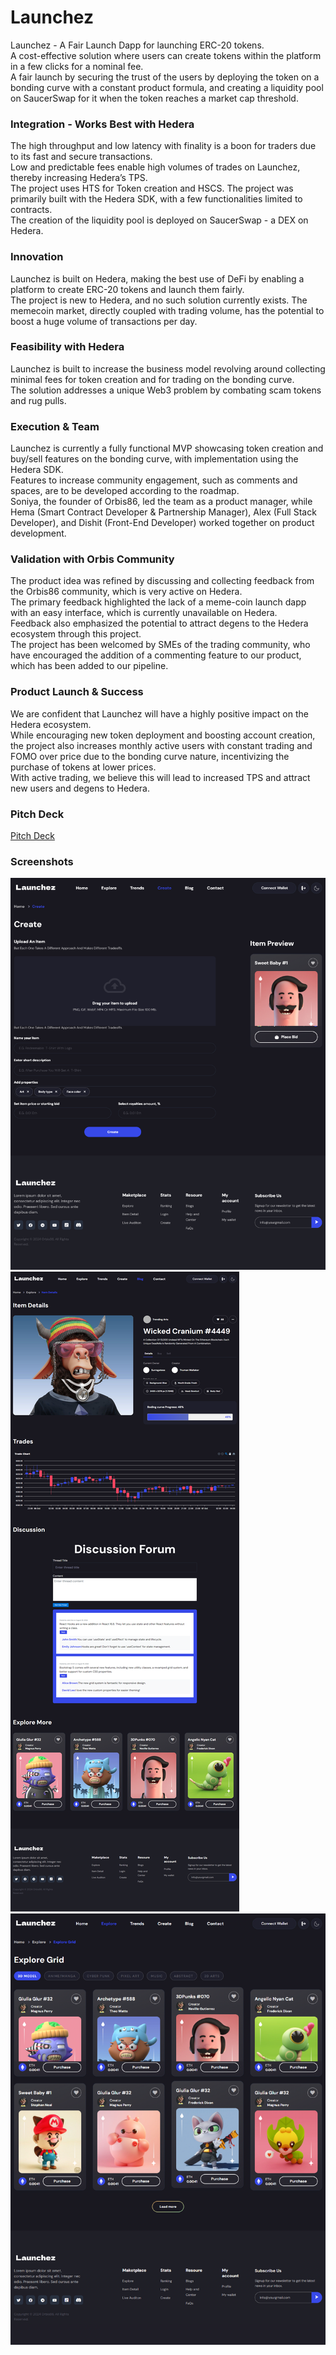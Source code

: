 # Launchez

Launchez - A Fair Launch Dapp for launching ERC-20 tokens.  
A cost-effective solution where users can create tokens within the platform in a few clicks for a nominal fee.  
A fair launch by securing the trust of the users by deploying the token on a bonding curve with a constant product formula, and creating a liquidity pool on SaucerSwap for it when the token reaches a market cap threshold.

### Integration - Works Best with Hedera

The high throughput and low latency with finality is a boon for traders due to its fast and secure transactions.  
Low and predictable fees enable high volumes of trades on Launchez, thereby increasing Hedera’s TPS.  
The project uses HTS for Token creation and HSCS. The project was primarily built with the Hedera SDK, with a few functionalities limited to contracts.  
The creation of the liquidity pool is deployed on SaucerSwap - a DEX on Hedera.

### Innovation

Launchez is built on Hedera, making the best use of DeFi by enabling a platform to create ERC-20 tokens and launch them fairly.  
The project is new to Hedera, and no such solution currently exists. The memecoin market, directly coupled with trading volume, has the potential to boost a huge volume of transactions per day.

### Feasibility with Hedera

Launchez is built to increase the business model revolving around collecting minimal fees for token creation and for trading on the bonding curve.  
The solution addresses a unique Web3 problem by combating scam tokens and rug pulls.

### Execution & Team

Launchez is currently a fully functional MVP showcasing token creation and buy/sell features on the bonding curve, with implementation using the Hedera SDK.  
Features to increase community engagement, such as comments and spaces, are to be developed according to the roadmap.  
Soniya, the founder of Orbis86, led the team as a product manager, while Hema (Smart Contract Developer & Partnership Manager), Alex (Full Stack Developer), and Dishit (Front-End Developer) worked together on product development.

### Validation with Orbis Community

The product idea was refined by discussing and collecting feedback from the Orbis86 community, which is very active on Hedera.  
The primary feedback highlighted the lack of a meme-coin launch dapp with an easy interface, which is currently unavailable on Hedera.  
Feedback also emphasized the potential to attract degens to the Hedera ecosystem through this project.  
The project has been welcomed by SMEs of the trading community, who have encouraged the addition of a commenting feature to our product, which has been added to our pipeline.

### Product Launch & Success

We are confident that Launchez will have a highly positive impact on the Hedera ecosystem.  
While encouraging new token deployment and boosting account creation, the project also increases monthly active users with constant trading and FOMO over price due to the bonding curve nature, incentivizing the purchase of tokens at lower prices.  
With active trading, we believe this will lead to increased TPS and attract new users and degens to Hedera.

### Pitch Deck

[Pitch Deck](https://www.canva.com/design/DAGNj4UtZJ4/E7jyf6nhY2mQgIp4kBSiww/edit?utm_content=DAGNj4UtZJ4&utm_campaign=designshare&utm_medium=link2&utm_source=sharebutton)

### Screenshots

![Token Creation](./Images/screenshot-localhost_3000-2024.08.20-23_43_52.png)
![Token Page](./Images/screenshot-localhost_3000-2024.08.20-23_44_56.png)
![Home Page](./Images/screenshot-localhost_3000-2024.08.20-23_45_48.png)
